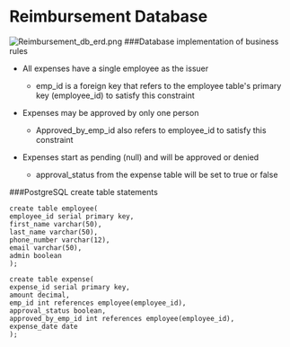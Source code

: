 # Reimbursement Database
![Reimbursement_db_erd.png](https://i.imgur.com/ZLrnX7j.png)
###Database implementation of business rules

* All expenses have a single employee as the issuer
  * emp_id is a  foreign key that refers to the employee table's primary key (employee_id) to satisfy this constraint
  

* Expenses may be approved by only one person
  * Approved_by_emp_id also refers to employee_id to satisfy this constraint


* Expenses start as pending (null) and will be approved or denied 
  * approval_status from the expense table will be set to true or false 

###PostgreSQL create table statements

~~~postgresql 
create table employee(
employee_id serial primary key, 
first_name varchar(50),
last_name varchar(50),
phone_number varchar(12), 
email varchar(50),
admin boolean
);

create table expense(
expense_id serial primary key,
amount decimal,
emp_id int references employee(employee_id),
approval_status boolean,
approved_by_emp_id int references employee(employee_id),
expense_date date
);
~~~
